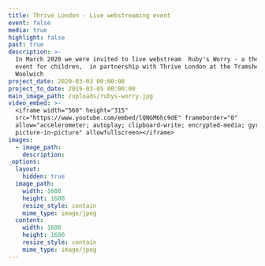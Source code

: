 ```yaml
---
title: Thrive London - Live webstreaming event
event: false
media: true
highlight: false
past: true
description: >-
  In March 2020 we were invited to live webstream  Ruby's Worry - a theatre
  event for children,  in partnership with Thrive London at the Tramshed in
  Woolwich
project_date: 2020-03-03 00:00:00
project_to_date: 2019-03-05 00:00:00
main_image_path: /uploads/rubys-worry.jpg
video_embed: >-
  <iframe width="560" height="315"
  src="https://www.youtube.com/embed/lQNGM6hc9dE" frameborder="0"
  allow="accelerometer; autoplay; clipboard-write; encrypted-media; gyroscope;
  picture-in-picture" allowfullscreen></iframe>
images:
  - image_path:
    description:
_options:
  layout:
    hidden: true
  image_path:
    width: 1600
    height: 1600
    resize_style: contain
    mime_type: image/jpeg
  content:
    width: 1600
    height: 1600
    resize_style: contain
    mime_type: image/jpeg
---
```


